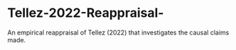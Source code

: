 # Tellez-2022-Reappraisal-
An empirical reappraisal of Tellez (2022) that investigates the causal claims made.

